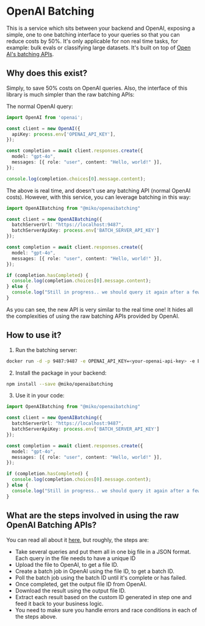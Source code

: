 # OpenAI Batching

This is a service which sits between your backend and OpenAI, exposing a simple, one to one batching interface to your queries so that you can reduce costs by 50%. It's only applicable for non real time tasks, for example: bulk evals or classifying large datasets. It's built on top of [Open AI's batching APIs](https://platform.openai.com/docs/guides/batch#4-check-the-status-of-a-batch).

## Why does this exist?
Simply, to save 50% costs on OpenAI queries. Also, the interface of this library is much simpler than the raw batching APIs:

The normal OpenAI query:
```typescript
import OpenAI from 'openai';

const client = new OpenAI({
  apiKey: process.env['OPENAI_API_KEY'],
});

const completion = await client.responses.create({
  model: "gpt-4o",
  messages: [{ role: "user", content: "Hello, world!" }],
});

console.log(completion.choices[0].message.content);
```

The above is real time, and doesn't use any batching API (normal OpenAI costs). However, with this service, you can leverage batching in this way:

```ts
import OpenAIBatching from "@miko/openaibatching"

const client = new OpenAIBatching({
  batchServerUrl: "https://localhost:9487",
  batchServerApiKey: process.env['BATCH_SERVER_API_KEY']
});

const completion = await client.responses.create({
  model: "gpt-4o",
  messages: [{ role: "user", content: "Hello, world!" }],
});

if (completion.hasCompleted) {
  console.log(completion.choices[0].message.content);
} else {
  console.log("Still in progress.. we should query it again after a few mins.");
}
```

As you can see, the new API is very similar to the real time one! It hides all the complexities of using the raw batching APIs provided by OpenAI.

## How to use it?

1. Run the batching server:

```bash
docker run -d -p 9487:9487 -e OPENAI_API_KEY=<your-openai-api-key> -e BATCH_SERVER_API_KEY=<your-batch-server-api-key> POSTGRES_URL="postgres://<user>:<password>@<host>:5432/batching_db"
```

2. Install the package in your backend:

```bash
npm install --save @miko/openaibatching
```

3. Use it in your code:

```ts
import OpenAIBatching from "@miko/openaibatching"

const client = new OpenAIBatching({
  batchServerUrl: "https://localhost:9487",
  batchServerApiKey: process.env['BATCH_SERVER_API_KEY']
});

const completion = await client.responses.create({
  model: "gpt-4o",
  messages: [{ role: "user", content: "Hello, world!" }],
});

if (completion.hasCompleted) {
  console.log(completion.choices[0].message.content);
} else {
  console.log("Still in progress.. we should query it again after a few mins.");
}
```

## What are the steps involved in using the raw OpenAI Batching APIs?
You can read all about it [here](https://platform.openai.com/docs/guides/batch#4-check-the-status-of-a-batch), but roughly, the steps are:
- Take several queries and put them all in one big file in a JSON format. Each query in the file needs to have a unique ID 
- Upload the file to OpenAI, to get a file ID.
- Create a batch job in OpenAI using the file ID, to get a batch ID.
- Poll the batch job using the batch ID until it's complete or has failed.
- Once completed, get the output file ID from OpenAI.
- Download the result using the output file ID.
- Extract each result based on the custom ID generated in step one and feed it back to your business logic.
- You need to make sure you handle errors and race conditions in each of the steps above.